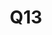 ---
basin: 'No'
cudn: true
floor: Second
grade: 3
images:
- /room_database/images/noc/q13_1.jpg
- /room_database/images/noc/q13_2.jpg
- /room_database/images/noc/q13_3.jpg
living_room: 'No'
location: North Court
name: Q13
network: Wired and Wireless
title: Q13
---